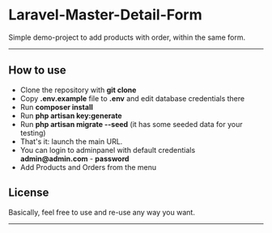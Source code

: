 # Laravel-Master-Detail-Form

Simple demo-project to add products with order, within the same form.



---

## How to use

- Clone the repository with __git clone__
- Copy __.env.example__ file to __.env__ and edit database credentials there
- Run __composer install__
- Run __php artisan key:generate__
- Run __php artisan migrate --seed__ (it has some seeded data for your testing)
- That's it: launch the main URL. 
- You can login to adminpanel with default credentials __admin@admin.com__ - __password__
- Add Products and Orders from the menu

## License

Basically, feel free to use and re-use any way you want.

---
